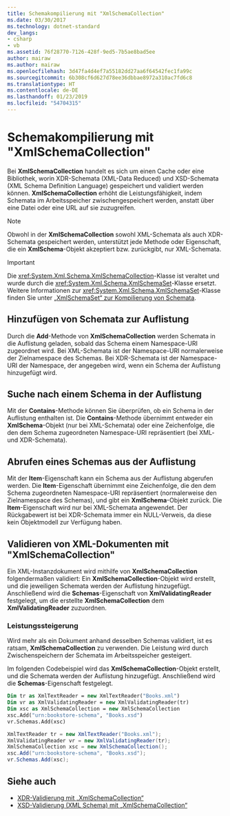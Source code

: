 ```yaml
---
title: Schemakompilierung mit "XmlSchemaCollection"
ms.date: 03/30/2017
ms.technology: dotnet-standard
dev_langs:
- csharp
- vb
ms.assetid: 76f28770-7126-428f-9ed5-7b5ae8bad5ee
author: mairaw
ms.author: mairaw
ms.openlocfilehash: 3d47fa4d4ef7a55182dd27aa6f64542fec1fa99c
ms.sourcegitcommit: 6b308cf6d627d78ee36dbbae8972a310ac7fd6c8
ms.translationtype: HT
ms.contentlocale: de-DE
ms.lasthandoff: 01/23/2019
ms.locfileid: "54704315"
---
```

# <a name="xmlschemacollection-schema-compilation"></a>Schemakompilierung mit "XmlSchemaCollection"
Bei **XmlSchemaCollection** handelt es sich um einen Cache oder eine Bibliothek, worin XDR-Schemata (XML-Data Reduced) und XSD-Schemata (XML Schema Definition Language) gespeichert und validiert werden können. **XmlSchemaCollection** erhöht die Leistungsfähigkeit, indem Schemata im Arbeitsspeicher zwischengespeichert werden, anstatt über eine Datei oder eine URL auf sie zuzugreifen.  
  
> [!NOTE]
>  Obwohl in der **XmlSchemaCollection** sowohl XML-Schemata als auch XDR-Schemata gespeichert werden, unterstützt jede Methode oder Eigenschaft, die ein **XmlSchema**-Objekt akzeptiert bzw. zurückgibt, nur XML-Schemata.  
  
> [!IMPORTANT]
>  Die <xref:System.Xml.Schema.XmlSchemaCollection>-Klasse ist veraltet und wurde durch die <xref:System.Xml.Schema.XmlSchemaSet>-Klasse ersetzt. Weitere Informationen zur <xref:System.Xml.Schema.XmlSchemaSet>-Klasse finden Sie unter [„XmlSchemaSet“ zur Kompilierung von Schemata](../../../../docs/standard/data/xml/xmlschemaset-for-schema-compilation.md).  
  
## <a name="add-schemas-to-the-collection"></a>Hinzufügen von Schemata zur Auflistung  
 Durch die **Add**-Methode von **XmlSchemaCollection** werden Schemata in die Auflistung geladen, sobald das Schema einem Namespace-URI zugeordnet wird. Bei XML-Schemata ist der Namespace-URI normalerweise der Zielnamespace des Schemas. Bei XDR-Schemata ist der Namespace-URI der Namespace, der angegeben wird, wenn ein Schema der Auflistung hinzugefügt wird.  
  
## <a name="check-for-a-schema-in-the-collection"></a>Suche nach einem Schema in der Auflistung  
 Mit der **Contains**-Methode können Sie überprüfen, ob ein Schema in der Auflistung enthalten ist. Die **Contains**-Methode übernimmt entweder ein **XmlSchema**-Objekt (nur bei XML-Schemata) oder eine Zeichenfolge, die den dem Schema zugeordneten Namespace-URI repräsentiert (bei XML- und XDR-Schemata).  
  
## <a name="retrieve-a-schema-from-the-collection"></a>Abrufen eines Schemas aus der Auflistung  
 Mit der **Item**-Eigenschaft kann ein Schema aus der Auflistung abgerufen werden. Die **Item**-Eigenschaft übernimmt eine Zeichenfolge, die den dem Schema zugeordneten Namespace-URI repräsentiert (normalerweise den Zielnamespace des Schemas), und gibt ein **XmlSchema**-Objekt zurück. Die **Item**-Eigenschaft wird nur bei XML-Schemata angewendet. Der Rückgabewert ist bei XDR-Schemata immer ein NULL-Verweis, da diese kein Objektmodell zur Verfügung haben.  
  
## <a name="validate-xml-documents-using-xmlschemacollection"></a>Validieren von XML-Dokumenten mit "XmlSchemaCollection"  
 Ein XML-Instanzdokument wird mithilfe von **XmlSchemaCollection** folgendermaßen validiert: Ein **XmlSchemaCollection**-Objekt wird erstellt, und die jeweiligen Schemata werden der Auflistung hinzugefügt. Anschließend wird die **Schemas**-Eigenschaft von **XmlValidatingReader** festgelegt, um die erstellte **XmlSchemaCollection** dem **XmlValidatingReader** zuzuordnen.  
  
### <a name="improved-performance"></a>Leistungssteigerung  
 Wird mehr als ein Dokument anhand desselben Schemas validiert, ist es ratsam, **XmlSchemaCollection** zu verwenden. Die Leistung wird durch Zwischenspeichern der Schemata im Arbeitsspeicher gesteigert.  
  
 Im folgenden Codebeispiel wird das **XmlSchemaCollection**-Objekt erstellt, und die Schemata werden der Auflistung hinzugefügt. Anschließend wird die **Schemas**-Eigenschaft festgelegt.  
  
```vb  
Dim tr as XmlTextReader = new XmlTextReader("Books.xml")  
Dim vr as XmlValidatingReader = new XmlValidatingReader(tr)  
Dim xsc as XmlSchemaCollection = new XmlSchemaCollection  
xsc.Add("urn:bookstore-schema", "Books.xsd")  
vr.Schemas.Add(xsc)  
```  
  
```csharp  
XmlTextReader tr = new XmlTextReader("Books.xml");  
XmlValidatingReader vr = new XmlValidatingReader(tr);  
XmlSchemaCollection xsc = new XmlSchemaCollection();  
xsc.Add("urn:bookstore-schema", "Books.xsd");    
vr.Schemas.Add(xsc);  
```  
  
## <a name="see-also"></a>Siehe auch

- [XDR-Validierung mit „XmlSchemaCollection“](../../../../docs/standard/data/xml/xdr-validation-with-xmlschemacollection.md)
- [XSD-Validierung (XML Schema) mit „XmlSchemaCollection“](../../../../docs/standard/data/xml/xml-schema-xsd-validation-with-xmlschemacollection.md)

